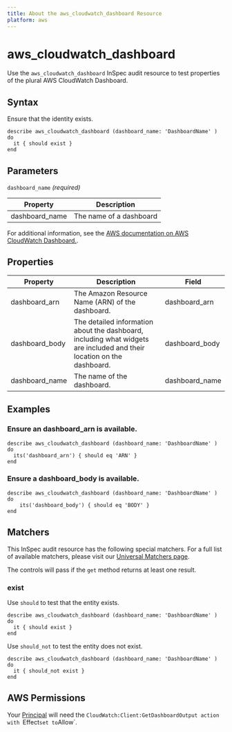 ```yaml
---
title: About the aws_cloudwatch_dashboard Resource
platform: aws
---
```


# aws_cloudwatch_dashboard

Use the `aws_cloudwatch_dashboard` InSpec audit resource to test properties of the plural AWS CloudWatch Dashboard.

## Syntax

Ensure that the identity exists.

    describe aws_cloudwatch_dashboard (dashboard_name: 'DashboardName' ) do
      it { should exist }
    end

## Parameters

`dashboard_name` _(required)_

| Property | Description |
| --- | --- |
| dashboard_name | The name of a dashboard |


For additional information, see the [AWS documentation on AWS CloudWatch Dashboard.](https://docs.aws.amazon.com/AmazonCloudWatch/latest/monitoring/create_dashboard.html).

## Properties

| Property | Description | Field | 
| --- | --- | --- |
| dashboard_arn | The Amazon Resource Name (ARN) of the dashboard. | dashboard_arn |
| dashboard_body | The detailed information about the dashboard, including what widgets are included and their location on the dashboard.| dashboard_body |
| dashboard_name | The name of the dashboard. | dashboard_name |



## Examples

### Ensure an dashboard_arn is available.
    describe aws_cloudwatch_dashboard (dashboard_name: 'DashboardName' ) do
      its('dashboard_arn') { should eq 'ARN' }
    end

### Ensure a dashboard_body is available.
    describe aws_cloudwatch_dashboard (dashboard_name: 'DashboardName' ) do
        its('dashboard_body') { should eq 'BODY' }
    end

## Matchers

This InSpec audit resource has the following special matchers. For a full list of available matchers, please visit our [Universal Matchers page](https://www.inspec.io/docs/reference/matchers/).

The controls will pass if the `get` method returns at least one result.

### exist

Use `should` to test that the entity exists.

    describe aws_cloudwatch_dashboard (dashboard_name: 'DashboardName' ) do
      it { should exist }
    end

Use `should_not` to test the entity does not exist.

    describe aws_cloudwatch_dashboard (dashboard_name: 'DashboardName' ) do
      it { should_not exist }
    end

## AWS Permissions

Your [Principal](https://docs.aws.amazon.com/IAM/latest/UserGuide/intro-structure.html#intro-structure-principal) will need the `CloudWatch:Client:GetDashboardOutput action with `Effect` set to `Allow`.